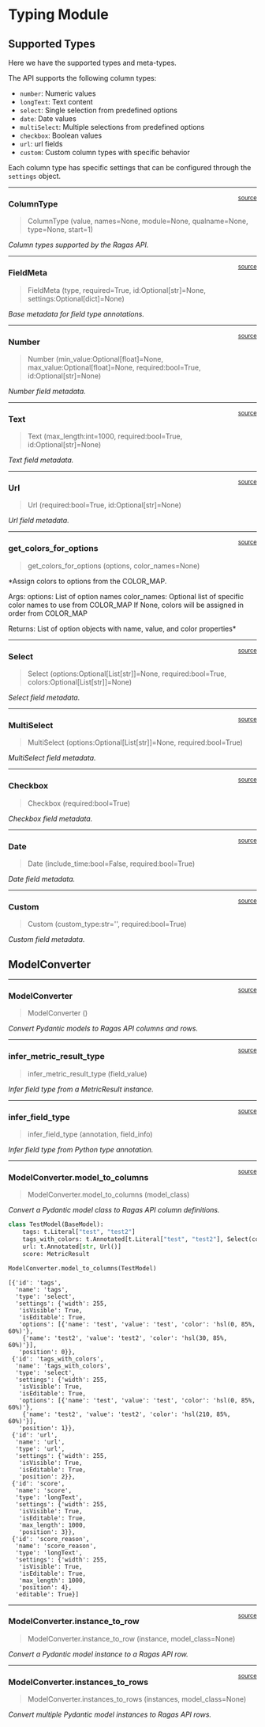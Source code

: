 # Typing Module


<!-- WARNING: THIS FILE WAS AUTOGENERATED! DO NOT EDIT! -->

## Supported Types

Here we have the supported types and meta-types.

The API supports the following column types:

- `number`: Numeric values
- `longText`: Text content
- `select`: Single selection from predefined options
- `date`: Date values
- `multiSelect`: Multiple selections from predefined options
- `checkbox`: Boolean values
- `url`: url fields
- `custom`: Custom column types with specific behavior

Each column type has specific settings that can be configured through
the `settings` object.

------------------------------------------------------------------------

<a
href="https://github.com/explodinggradients/ragas_experimental/blob/main/ragas_experimental/typing.py#L22"
target="_blank" style="float:right; font-size:smaller">source</a>

### ColumnType

>  ColumnType (value, names=None, module=None, qualname=None, type=None,
>                  start=1)

*Column types supported by the Ragas API.*

------------------------------------------------------------------------

<a
href="https://github.com/explodinggradients/ragas_experimental/blob/main/ragas_experimental/typing.py#L42"
target="_blank" style="float:right; font-size:smaller">source</a>

### FieldMeta

>  FieldMeta (type, required=True, id:Optional[str]=None,
>                 settings:Optional[dict]=None)

*Base metadata for field type annotations.*

------------------------------------------------------------------------

<a
href="https://github.com/explodinggradients/ragas_experimental/blob/main/ragas_experimental/typing.py#L61"
target="_blank" style="float:right; font-size:smaller">source</a>

### Number

>  Number (min_value:Optional[float]=None, max_value:Optional[float]=None,
>              required:bool=True, id:Optional[str]=None)

*Number field metadata.*

------------------------------------------------------------------------

<a
href="https://github.com/explodinggradients/ragas_experimental/blob/main/ragas_experimental/model/notion_typing.py#L107"
target="_blank" style="float:right; font-size:smaller">source</a>

### Text

>  Text (max_length:int=1000, required:bool=True, id:Optional[str]=None)

*Text field metadata.*

------------------------------------------------------------------------

<a
href="https://github.com/explodinggradients/ragas_experimental/blob/main/ragas_experimental/typing.py#L93"
target="_blank" style="float:right; font-size:smaller">source</a>

### Url

>  Url (required:bool=True, id:Optional[str]=None)

*Url field metadata.*

------------------------------------------------------------------------

<a
href="https://github.com/explodinggradients/ragas_experimental/blob/main/ragas_experimental/typing.py#L121"
target="_blank" style="float:right; font-size:smaller">source</a>

### get_colors_for_options

>  get_colors_for_options (options, color_names=None)

\*Assign colors to options from the COLOR_MAP.

Args: options: List of option names color_names: Optional list of
specific color names to use from COLOR_MAP If None, colors will be
assigned in order from COLOR_MAP

Returns: List of option objects with name, value, and color properties\*

------------------------------------------------------------------------

<a
href="https://github.com/explodinggradients/ragas_experimental/blob/main/ragas_experimental/model/notion_typing.py#L172"
target="_blank" style="float:right; font-size:smaller">source</a>

### Select

>  Select (options:Optional[List[str]]=None, required:bool=True,
>              colors:Optional[List[str]]=None)

*Select field metadata.*

------------------------------------------------------------------------

<a
href="https://github.com/explodinggradients/ragas_experimental/blob/main/ragas_experimental/model/notion_typing.py#L216"
target="_blank" style="float:right; font-size:smaller">source</a>

### MultiSelect

>  MultiSelect (options:Optional[List[str]]=None, required:bool=True)

*MultiSelect field metadata.*

------------------------------------------------------------------------

<a
href="https://github.com/explodinggradients/ragas_experimental/blob/main/ragas_experimental/typing.py#L188"
target="_blank" style="float:right; font-size:smaller">source</a>

### Checkbox

>  Checkbox (required:bool=True)

*Checkbox field metadata.*

------------------------------------------------------------------------

<a
href="https://github.com/explodinggradients/ragas_experimental/blob/main/ragas_experimental/typing.py#L195"
target="_blank" style="float:right; font-size:smaller">source</a>

### Date

>  Date (include_time:bool=False, required:bool=True)

*Date field metadata.*

------------------------------------------------------------------------

<a
href="https://github.com/explodinggradients/ragas_experimental/blob/main/ragas_experimental/typing.py#L205"
target="_blank" style="float:right; font-size:smaller">source</a>

### Custom

>  Custom (custom_type:str='', required:bool=True)

*Custom field metadata.*

## ModelConverter

------------------------------------------------------------------------

<a
href="https://github.com/explodinggradients/ragas_experimental/blob/main/ragas_experimental/typing.py#L215"
target="_blank" style="float:right; font-size:smaller">source</a>

### ModelConverter

>  ModelConverter ()

*Convert Pydantic models to Ragas API columns and rows.*

------------------------------------------------------------------------

<a
href="https://github.com/explodinggradients/ragas_experimental/blob/main/ragas_experimental/typing.py#L219"
target="_blank" style="float:right; font-size:smaller">source</a>

### infer_metric_result_type

>  infer_metric_result_type (field_value)

*Infer field type from a MetricResult instance.*

------------------------------------------------------------------------

<a
href="https://github.com/explodinggradients/ragas_experimental/blob/main/ragas_experimental/typing.py#L239"
target="_blank" style="float:right; font-size:smaller">source</a>

### infer_field_type

>  infer_field_type (annotation, field_info)

*Infer field type from Python type annotation.*

------------------------------------------------------------------------

<a
href="https://github.com/explodinggradients/ragas_experimental/blob/main/ragas_experimental/typing.py#L329"
target="_blank" style="float:right; font-size:smaller">source</a>

### ModelConverter.model_to_columns

>  ModelConverter.model_to_columns (model_class)

*Convert a Pydantic model class to Ragas API column definitions.*

``` python
class TestModel(BaseModel):
    tags: t.Literal["test", "test2"]
    tags_with_colors: t.Annotated[t.Literal["test", "test2"], Select(colors=["red", "blue"])]
    url: t.Annotated[str, Url()]
    score: MetricResult
```

``` python
ModelConverter.model_to_columns(TestModel)
```

    [{'id': 'tags',
      'name': 'tags',
      'type': 'select',
      'settings': {'width': 255,
       'isVisible': True,
       'isEditable': True,
       'options': [{'name': 'test', 'value': 'test', 'color': 'hsl(0, 85%, 60%)'},
        {'name': 'test2', 'value': 'test2', 'color': 'hsl(30, 85%, 60%)'}],
       'position': 0}},
     {'id': 'tags_with_colors',
      'name': 'tags_with_colors',
      'type': 'select',
      'settings': {'width': 255,
       'isVisible': True,
       'isEditable': True,
       'options': [{'name': 'test', 'value': 'test', 'color': 'hsl(0, 85%, 60%)'},
        {'name': 'test2', 'value': 'test2', 'color': 'hsl(210, 85%, 60%)'}],
       'position': 1}},
     {'id': 'url',
      'name': 'url',
      'type': 'url',
      'settings': {'width': 255,
       'isVisible': True,
       'isEditable': True,
       'position': 2}},
     {'id': 'score',
      'name': 'score',
      'type': 'longText',
      'settings': {'width': 255,
       'isVisible': True,
       'isEditable': True,
       'max_length': 1000,
       'position': 3}},
     {'id': 'score_reason',
      'name': 'score_reason',
      'type': 'longText',
      'settings': {'width': 255,
       'isVisible': True,
       'isEditable': True,
       'max_length': 1000,
       'position': 4},
      'editable': True}]

------------------------------------------------------------------------

<a
href="https://github.com/explodinggradients/ragas_experimental/blob/main/ragas_experimental/typing.py#L388"
target="_blank" style="float:right; font-size:smaller">source</a>

### ModelConverter.instance_to_row

>  ModelConverter.instance_to_row (instance, model_class=None)

*Convert a Pydantic model instance to a Ragas API row.*

------------------------------------------------------------------------

<a
href="https://github.com/explodinggradients/ragas_experimental/blob/main/ragas_experimental/typing.py#L439"
target="_blank" style="float:right; font-size:smaller">source</a>

### ModelConverter.instances_to_rows

>  ModelConverter.instances_to_rows (instances, model_class=None)

*Convert multiple Pydantic model instances to Ragas API rows.*

